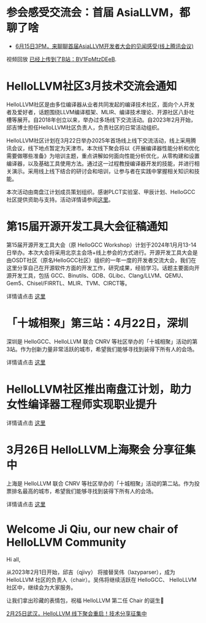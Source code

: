 # 参会感受交流会：首届 AsiaLLVM，都聊了啥

- [6月15日3PM，来聊聊首届AsiaLLVM开发者大会的见闻感受(线上腾讯会议)](https://mp.weixin.qq.com/s/4mR8IxlxFlB3VNzLGJGS1w)

视频回放 [已经上传到了B站：BV1FpMtzDEeB](https://www.bilibili.com/video/BV1FpMtzDEeB/).

# HelloLLVM社区3月技术交流会通知

HelloLLVM社区是由多位编译器从业者共同发起的编译技术社区，面向个人开发者及爱好者，话题围绕LLVM编译框架、MLIR、编译技术理论、开源社区八卦吐槽等展开。自2018年创立以来，举办过多场线下交流活动。自2023年2月开始，邱吉博士担任HelloLLVM社区负责人，负责社区的日常活动组织。

HelloLLVM社区计划在3月22日举办2025年首场线上线下交流活动，线上采用腾讯会议，线下地点暂定为天津市。本次线下聚会将以《开展编译器性能分析和优化需要做哪些准备》为培训主题，重点讲解如何面向性能分析优化，从零构建和设置编译器，以及基础工具使用方法。通过这一过程教授编译器开发的技能，并进行相关演示。采用线上线下结合的研讨会和培训，让参与者在实践中掌握相关知识和技能。

本次活动由南盘江计划成员策划组织。感谢PLCT实验室、甲辰计划、HelloGCC社区提供资助与支持。活动详情请参阅[这里](https://mp.weixin.qq.com/s/F8S98x00HJdF7eKYqEckwg)。

# 第15届开源开发工具大会征稿通知

第15届开源开发工具大会（原 HelloGCC Workshop）计划于2024年1月月13-14日举办。本次大会将采用北京主会场+线上参会的方式进行。开源开发工具大会是由OSDT社区（原名HelloGCC社区）组织的一年一度的开发者交流大会，我们在这里分享自己在开源软件方面的开发工作，研究成果，经验学习。话题主要面向开源开发工具，包括 GCC、Binutils、GDB、GLibc、Clang/LLVM、QEMU、Gem5、Chisel/FIRRTL、MLIR、TVM、CIRCT等。

详情请点击 [这里](2023-12-10-OSDT-Conf-2023-cfp.md)

# 「十城相聚」第三站：4月22日，深圳

深圳是 HelloGCC、HelloLLVM 联合 CNRV 等社区举办的「十城相聚」活动的第3站。作为创新力量非常活跃的城市，希望我们能够寻找到装得下所有人的会场。

详情请点击 [这里](meetups/2023-04-22-Shenzhen.md)

# HelloLLVM社区推出南盘江计划，助力女性编译器工程师实现职业提升

详情请点击 [这里](nanpanjiang-project-announcement.md)

# 3月26日 HelloLLVM上海聚会 分享征集中

上海是 HelloLLVM 联合 CNRV 等社区举办的「十城相聚」活动的第二站。作为投票排名最高的城市，希望我们能够寻找到装得下所有人的会场。

详情请点击 [这里](meetups/2023-03-26-Shanghai.md)

# Welcome Ji Qiu, our new chair of HelloLLVM Community

Hi  all,

从2023年2月1日开始，邱吉（qjivy） 将接替吴伟（lazyparser），成为 HelloLLVM 社区的负责人（chair）。吴伟将继续活跃在 HelloGCC、 HelloLLVM 社区中，继续会为大家服务。

让我们拿出珍藏的表情包，祝福 HelloLLVM 第二任 Chair 的诞生🎉

[2月25日武汉，HelloLLVM 线下聚会重启！技术分享征集中](meetups/2023-02-25.md)

